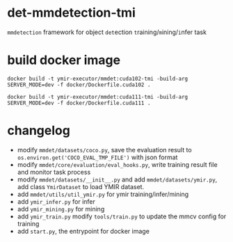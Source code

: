 # det-mmdetection-tmi

`mmdetection` framework for object `det`ection `t`raining/`m`ining/`i`nfer task

# build docker image

```
docker build -t ymir-executor/mmdet:cuda102-tmi -build-arg SERVER_MODE=dev -f docker/Dockerfile.cuda102 .

docker build -t ymir-executor/mmdet:cuda111-tmi -build-arg SERVER_MODE=dev -f docker/Dockerfile.cuda111 .
```

# changelog
- modify `mmdet/datasets/coco.py`, save the evaluation result to `os.environ.get('COCO_EVAL_TMP_FILE')` with json format
- modify `mmdet/core/evaluation/eval_hooks.py`, write training result file and monitor task process
- modify `mmdet/datasets/__init__.py` and add `mmdet/datasets/ymir.py`, add class `YmirDataset` to load YMIR dataset.
- add `mmdet/utils/util_ymir.py` for ymir training/infer/mining
- add `ymir_infer.py` for infer
- add `ymir_mining.py` for mining
- add `ymir_train.py` modify `tools/train.py` to update the mmcv config for training
- add `start.py`, the entrypoint for docker image


